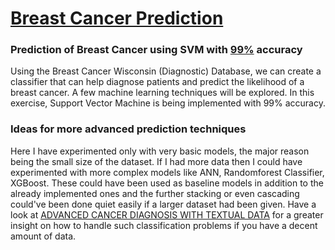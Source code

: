 <h1><u>Breast Cancer Prediction</u></h1>

<h3>Prediction of Breast Cancer using SVM with <u>99%</u> accuracy</h3>
Using the Breast Cancer Wisconsin (Diagnostic) Database, we can create a classifier that can help diagnose patients and predict the likelihood of a breast cancer. A few machine learning techniques will be explored. In this exercise, Support Vector Machine is being implemented with 99% accuracy.
<br>

<h3>Ideas for more advanced prediction techniques</h3>
Here I have experimented only with very basic models, the major reason being the small size of the dataset. If I had more data then I could have experimented with more complex models like ANN, Randomforest Classifier, XGBoost. These could have been used as baseline models in addition to the already implemented ones and the further stacking or even cascading could've been done quiet easily if a larger dataset had been given. 
Have a look at <a href="https://github.com/Saychakr13/Cancer-Diagnosis"><u>ADVANCED CANCER DIAGNOSIS WITH TEXTUAL DATA</u></a> for a greater insight on how to handle such classification problems if you have a decent amount of data.
